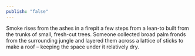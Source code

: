 ```yaml
---
publish: "false"
---
```

Smoke rises from the ashes in a firepit a few steps from a lean-to built from the trunks of small, fresh-cut trees. Someone collected broad palm fronds from the surrounding jungle and layered them across a lattice of sticks to make a roof – keeping the space under it relatively dry.
